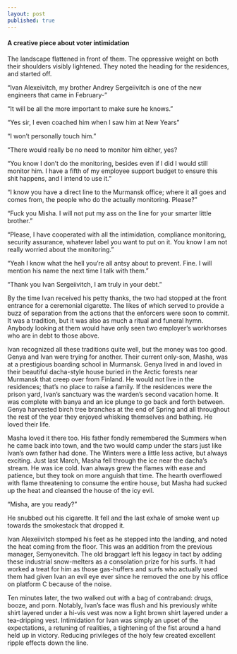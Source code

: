 ```yaml
---
layout: post
published: true
---
```


#### A creative piece about voter intimidation

The landscape flattened in front of them. The oppressive weight on both their shoulders visibly lightened. They noted the heading for the residences, and started off.

 “Ivan Alexeivitch, my brother Andrey Sergeiivitch is one of the new engineers that came in February-”

“It will be all the more important to make sure he knows.”

“Yes sir, I even coached him when I saw him at New Years”

“I won’t personally touch him.”

“There would really be no need to monitor him either, yes?

“You know I don’t do the monitoring, besides even if I did I would still monitor him. I have a fifth of my employee support budget to ensure this shit happens, and I intend to use it.”

“I know you have a direct line to the Murmansk office; where it all goes and comes from, the people who do the actually monitoring. Please?”

“Fuck you Misha. I will not put my ass on the line for your smarter little brother.”

“Please, I have cooperated with all the intimidation, compliance monitoring, security assurance, whatever label you want to put on it. You know I am not really worried about the monitoring.”

“Yeah I know what the hell you’re all antsy about to prevent. Fine. I will mention his name the next time I talk with them.”

“Thank you Ivan Sergeiivitch, I am truly in your debt.”

By the time Ivan received his petty thanks, the two had stopped at the front entrance for a ceremonial cigarette. The likes of which served to provide a buzz of separation from the actions that the enforcers were soon to commit. It was a tradition, but it was also as much a ritual and funeral hymn. Anybody looking at them would have only seen two employer’s workhorses who are in debt to those above. 

Ivan recognized all these traditions quite well, but the money was too good. Genya and Ivan were trying for another. Their current only-son, Masha, was at a prestigious boarding school in Murmansk. Genya lived in and loved in their beautiful dacha-style house buried in the Arctic forests near Murmansk that creep over from Finland. He would not live in the residences; that’s no place to raise a family. If the residences were the prison yard, Ivan’s sanctuary was the warden’s second vacation home. It was complete with banya and an ice plunge to go back and forth between. Genya harvested birch tree branches at the end of Spring and all throughout the rest of the year they enjoyed whisking themselves and bathing. He loved their life. 

Masha loved it there too. His father fondly remembered the Summers when he came back into town, and the two would camp under the stars just like Ivan’s own father had done. The Winters were a little less active, but always exciting. Just last March, Masha fell through the ice near the dacha’s stream. He was ice cold. Ivan always grew the flames with ease and patience, but they took on more anguish that time. The hearth overflowed with flame threatening to consume the entire house, but Masha had sucked up the heat and cleansed the house of the icy evil.

“Misha, are you ready?”

He snubbed out his cigarette. It fell and the last exhale of smoke went up towards the smokestack that dropped it. 

Ivan Alexeiivitch stomped his feet as he stepped into the landing, and noted the heat coming from the floor. This was an addition from the previous manager, Semyonevitch. The old braggart left his legacy in tact by adding these industrial snow-melters as a consolation prize for his surfs. It had worked a treat for him as those gas-huffers and surfs who actually used them had given Ivan an evil eye ever since he removed the one by his office on platform C because of the noise. 

Ten minutes later, the two walked out with a bag of contraband: drugs, booze, and porn. Notably, Ivan’s face was flush and his previously white shirt layered under a hi-vis vest was now a light brown shirt layered under a tea-dripping vest. Intimidation for Ivan was simply an upset of the expectations, a retuning of realities, a tightening of the fist around a hand held up in victory. Reducing privileges of the holy few created excellent ripple effects down the line. 

